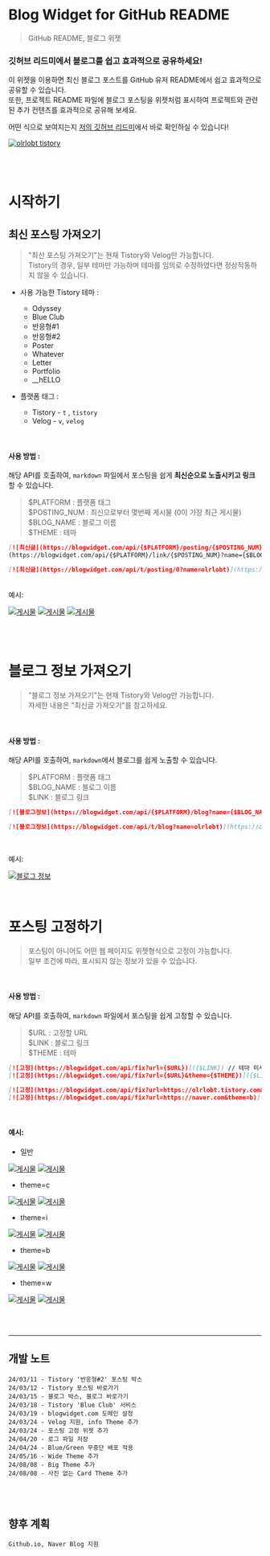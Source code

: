 

# Blog Widget for GitHub README

> GitHub README, 블로그 위젯 

### 깃허브 리드미에서 블로그를 쉽고 효과적으로 공유하세요!

이 위젯을 이용하면 최신 블로그 포스트를 GitHub 유저 README에서 쉽고 효과적으로 공유할 수 있습니다.\
또한, 프로젝트 README 파일에 블로그 포스팅을 위젯처럼 표시하여 프로젝트와 관련된 추가 컨텐츠를 효과적으로 공유해 보세요.

어떤 식으로 보여지는지 [저의 깃허브 리드미](https://github.com/olrlobt)에서 바로 확인하실 수 있습니다! 


[![olrlobt tistory](https://blogwidget.com/api/t/blog?name=olrlobt)](https://olrlobt.tistory.com/)


<br>
<br>

# 시작하기

## 최신 포스팅 가져오기

> "최신 포스팅 가져오기"는 현재 Tistory와 Velog만 가능합니다.\
> Tistory의 경우, 일부 테마만 가능하며 테마를 임의로 수정하였다면 정상작동하지 않을 수 있습니다.

- 사용 가능한 Tistory 테마 :
  - Odyssey
  - Blue Club
  - 반응형#1
  - 반응형#2
  - Poster
  - Whatever
  - Letter
  - Portfolio
  - __hELLO


- 플랫폼 태그 :
  - Tistory - `t` , `tistory`
  - Velog - `v`, `velog`

<br>

#### 사용 방법 :
해당 API를 호출하여, `markdown` 파일에서 포스팅을 쉽게 **최신순으로 노출시키고 링크**할 수 있습니다.

> $PLATFORM : 플랫폼 태그\
> $POSTING_NUM : 최신으로부터 몇번째 게시물 (0이 가장 최근 게시물)\
> $BLOG_NAME : 블로그 이름\
> $THEME : 테마

```markdown
[![최신글](https://blogwidget.com/api/{$PLATFORM}/posting/{$POSTING_NUM}?name={$BLOG_NAME})]
(https://blogwidget.com/api/{$PLATFORM}/link/{$POSTING_NUM}?name={$BLOG_NAME})
```

```markdown
[![최신글](https://blogwidget.com/api/t/posting/0?name=olrlobt)](https://blogwidget.com/api/t/link/0?name=olrlobt)
```
<br>
예시:

[![게시물](https://blogwidget.com/api/t/posting/0?name=olrlobt)](https://blogwidget.com/api/t/link/0?name=olrlobt)
[![게시물](https://blogwidget.com/api/t/posting/1?name=olrlobt)](https://blogwidget.com/api/t/link/1?name=olrlobt)
[![게시물](https://blogwidget.com/api/t/posting/2?name=olrlobt)](https://blogwidget.com/api/t/link/2?name=olrlobt)

<br>
<br>




# 블로그 정보 가져오기

> "블로그 정보 가져오기"는 현재 Tistory와 Velog만 가능합니다.\
> 자세한 내용은 "최신글 가져오기"를 참고하세요.

<br>

#### 사용 방법 :

해당 API를 호출하여, `markdown`에서 블로그를 쉽게 노출할 수 있습니다.

> $PLATFORM : 플랫폼 태그\
> $BLOG_NAME : 블로그 이름\
> $LINK : 블로그 링크

```markdown
[![블로그정보](https://blogwidget.com/api/{$PLATFORM}/blog?name={$BLOG_NAME})]({$LINK})
```
```markdown
[![블로그정보](https://blogwidget.com/api/t/blog?name=olrlobt)](https://olrlobt.tistory.com/)
```
<br>


예시:

[![블로그 정보](https://blogwidget.com/api/t/blog?name=olrlobt)](https://olrlobt.tistory.com/)

<br>




# 포스팅 고정하기

> 포스팅이 아니어도 어떤 웹 페이지도 위젯형식으로 고정이 가능합니다.\
> 일부 조건에 따라, 표시되지 않는 정보가 있을 수 있습니다.
> 
<br>

#### 사용 방법 :
해당 API를 호출하여, `markdown` 파일에서 포스팅을 쉽게 고정할 수 있습니다.

> $URL : 고정할 URL\
> $LINK : 블로그 링크\
> $THEME : 테마

```markdown
[![고정](https://blogwidget.com/api/fix?url={$URL})]({$LINK}) // 테마 미사용
[![고정](https://blogwidget.com/api/fix?url={$URL}&theme={$THEME})]({$LINK}) // 테마 사용
```
```markdown
[![고정](https://blogwidget.com/api/fix?url=https://olrlobt.tistory.com&theme=b)](https://olrlobt.tistory.com/)
[![고정](https://blogwidget.com/api/fix?url=https://naver.com&theme=b)](https://naver.com)
```

<br>

#### 예시:
- 일반
  
[![게시물](https://blogwidget.com/api/fix?url=https://olrlobt.tistory.com/)](https://olrlobt.tistory.com/)
[![게시물](https://blogwidget.com/api/fix?url=https://olrlobt.tistory.com/91)](https://olrlobt.tistory.com/)

- theme=c

[![게시물](https://blogwidget.com/api/fix?url=https://olrlobt.tistory.com&theme=c)](https://olrlobt.tistory.com/)
[![게시물](https://blogwidget.com/api/t/posting/0?name=olrlobt&theme=c)](https://olrlobt.tistory.com/)

- theme=i

[![게시물](https://blogwidget.com/api/fix?url=https://olrlobt.tistory.com&theme=i)](https://olrlobt.tistory.com/)
[![게시물](https://blogwidget.com/api/fix?url=https://olrlobt.tistory.com/91&theme=i)](https://olrlobt.tistory.com/)

- theme=b
  
[![게시물](https://blogwidget.com/api/fix?url=https://olrlobt.tistory.com&theme=b)](https://olrlobt.tistory.com/)
[![게시물](https://blogwidget.com/api/t/posting/0?name=olrlobt&theme=b)](https://olrlobt.tistory.com/)

- theme=w
  
[![게시물](https://blogwidget.com/api/fix?url=https://olrlobt.tistory.com&theme=w)](https://olrlobt.tistory.com/)
[![게시물](https://blogwidget.com/api/fix?url=https://olrlobt.tistory.com/91&theme=w)](https://olrlobt.tistory.com/)

<br>
<br>







---










## 개발 노트

```text
24/03/11 - Tistory '반응형#2' 포스팅 박스
24/03/12 - Tistory 포스팅 바로가기
24/03/15 - 블로그 박스, 블로그 바로가기
24/03/18 - Tistory 'Blue Club' 서비스
24/03/19 - blogwidget.com 도메인 설정
24/03/24 - Velog 지원, info Theme 추가
24/03/24 - 포스팅 고정 위젯 추가
24/04/20 - 로그 파일 저장
24/04/24 - Blue/Green 무중단 배포 적용
24/05/16 - Wide Theme 추가
24/08/08 - Big Theme 추가
24/08/08 - 사진 없는 Card Theme 추가
```

<br>
<br>

## 향후 계획

```text
Github.io, Naver Blog 지원
```





